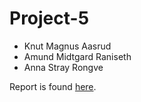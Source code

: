 # Project-5

- Knut Magnus Aasrud
- Amund Midtgard Raniseth
- Anna Stray Rongve

Report is found [here](https://github.com/kmaasrud/Project-5/blob/master/doc/Project5_SolarSystem.pdf).